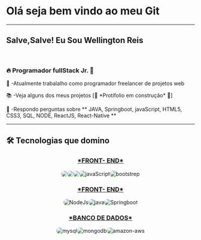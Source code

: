 <h1><strong>Olá seja bem vindo ao meu Git</strong></h1><hr>
<h2>Salve,Salve! Eu Sou Wellington Reis <img scr="https://raw.githubusercontent.com/kaueMarques/kaueMarques/master/hi.gif" width= "30px"></h2><br>
<h3>🔥 Programador fullStack Jr. 👨‍</h3>
<p>💼 -Atualmente trabalalho como programador freelancer de projetos web </p>
<p>📚 -Veja alguns dos meus projetos [🚨 *Protifolio em construção* 🚨] </p>
<p>🔎 -Respondo perguntas sobre ** JAVA, Springboot, javaScript, HTML5, CSS3, SQL, NODE, ReactJS, React-Native ** </p><hr>
<H2> 🛠️ Tecnologias que domino </h2>
        <div class="title" style="text-align: center; text-decoration: underline; "><h3>*FRONT- END*</h3></div>
            <div class="containerImg" style="display: flex; justify-content: center; margin-bottom: 10px;" >
                    <img style="border-radius: 8px ;" src="https://img.shields.io/badge/HTML-239120?style=for-the-badge&logo=html5&logoColor=white">
                    <img style="border-radius: 8px ;" src="https://img.shields.io/badge/CSS3-1572B6?style=for-the-badge&logo=css3&logoColor=white">
                    <img style="border-radius: 8px ;" scr="https://img.shields.io/badge/JavaScript-323330?style=for-the-badge&logo=javascript&logoColor=F7DF1E">
                    <img style="border-radius: 8px ;" src="https://img.shields.io/badge/Sass-CC6699?style=for-the-badge&logo=sass&logoColor=white">
                    <img style="border-radius: 8px ;" scr="https://img.shields.io/badge/Bootstrap-563D7C?style=for-the-badge&logo=bootstrap&logoColor=white">
                    <img style="border-radius: 8px ;" src="https://img.shields.io/badge/JavaScript-323330?style=for-the-badge&logo=javascript&logoColor=F7DF1E"alt="javaScript">
                    <img style="border-radius: 8px ;" src="https://img.shields.io/badge/Bootstrap-563D7C?style=for-the-badge&logo=bootstrap&logoColor=white" alt="bootstrep">
                </div>
            </div>
            <div class="title" style="text-align: center; text-decoration: underline; "><h3>*FRONT- END*</h3></div>
         <div class="containerImg" style="display: flex; justify-content: center; margin-bottom: 10px;" >
                   <img style="border-radius: 8px ;" src="https://img.shields.io/badge/Node.js-43853D?style=for-the-badge&logo=node.js&logoColor=white"alt="NodeJs">
                    <img style="border-radius: 8px ;" src="https://img.shields.io/badge/Java-ED8B00?style=for-the-badge&logo=java&logoColor=white" alt="java">
                    <img style="border-radius: 8px ;" src="https://img.shields.io/badge/Spring-6DB33F?style=for-the-badge&logo=spring&logoColor=white " alt="Springboot">
                </div>
            </div>
 <div class="title" style="text-align: center; text-decoration: underline; "><h3>*BANCO DE DADOS*</h3></div>
            <div class="containerImg" style="display: flex; justify-content: center; margin-bottom: 10px;" >
                   <img style="border-radius: 8px ;" src="https://img.shields.io/badge/MySQL-00000F?style=for-the-badge&logo=mysql&logoColor=white" alt="mysql">
                    <img style="border-radius: 8px ;" src="https://img.shields.io/badge/MongoDB-4EA94B?style=for-the-badge&logo=mongodb&logoColor=white" alt="mongodb">
                    <img style="border-radius: 8px ;" src="https://img.shields.io/badge/Amazon_AWS-232F3E?style=for-the-badge&logo=amazon-aws&logoColor=white" alt="amazon-aws">
                </div>
            </div>


 
<!--
**wellington-reis/wellington-reis** is a ✨ _special_ ✨ repository because its `README.md` (this file) appears on your GitHub profile.

Here are some ideas to get you started:

- 🔭 I’m currently working on ...
- 🌱 I’m currently learning ...
- 👯 I’m looking to collaborate on ...
- 🤔 I’m looking for help with ...
- 💬 Ask me about ...
- 📫 How to reach me: ...
- 😄 Pronouns: ...
- ⚡ Fun fact: ...
-->
